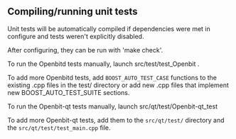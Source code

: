 Compiling/running unit tests
------------------------------------

Unit tests will be automatically compiled if dependencies were met in configure
and tests weren't explicitly disabled.

After configuring, they can be run with 'make check'.

To run the Openbitd tests manually, launch src/test/test_Openbit .

To add more Openbitd tests, add `BOOST_AUTO_TEST_CASE` functions to the existing
.cpp files in the test/ directory or add new .cpp files that
implement new BOOST_AUTO_TEST_SUITE sections.

To run the Openbit-qt tests manually, launch src/qt/test/Openbit-qt_test

To add more Openbit-qt tests, add them to the `src/qt/test/` directory and
the `src/qt/test/test_main.cpp` file.
